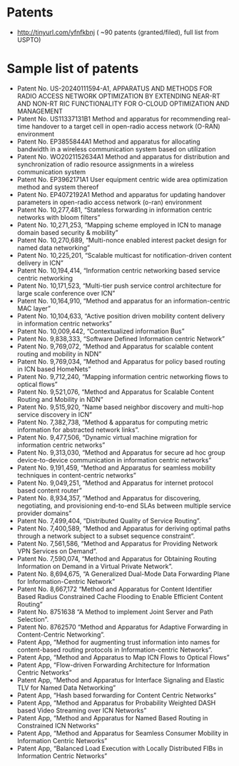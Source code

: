 # Patents

* http://tinyurl.com/yfnfkbnj ( ~90 patents (granted/filed), full list from USPTO)
# Sample list of patents
* Patent No. US-20240111594-A1, APPARATUS AND METHODS FOR RADIO ACCESS NETWORK OPTIMIZATION BY EXTENDING NEAR-RT AND NON-RT RIC FUNCTIONALITY FOR O-CLOUD OPTIMIZATION AND MANAGEMENT
* Patent No. US11337131B1 Method and apparatus for recommending real-time handover to a target cell in open-radio access network (O-RAN) environment
* Patent No. EP3855844A1 Method and apparatus for allocating bandwidth in a wireless communication system based on utilization
* Patent No. WO2021152634A1 Method and apparatus for distribution and synchronization of radio resource assignments in a wireless communication system
* Patent No. EP3962171A1 User equipment centric wide area optimization method and system thereof
* Patent No. EP4072192A1 Method and apparatus for updating handover parameters in open-radio access network (o-ran) environment
* Patent No. 10,277,481, “Stateless forwarding in information centric networks with bloom filters”
* Patent No. 10,271,253, “Mapping scheme employed in ICN to manage domain based security & mobility”
* Patent No. 10,270,689, “Multi-nonce enabled interest packet design for named data networking”
* Patent No. 10,225,201, “Scalable multicast for notification-driven content delivery in ICN”
* Patent No. 10,194,414, “Information centric networking based service centric networking
* Patent No. 10,171,523, “Multi-tier push service control architecture for large scale conference over ICN”
* Patent No. 10,164,910, “Method and apparatus for an information-centric MAC layer”
* Patent No. 10,104,633, “Active position driven mobility content delivery in information centric networks”
* Patent No. 10,009,442, “Contextualized information Bus”
* Patent No. 9,838,333, “Software Defined Information centric Network”
* Patent No. 9,769,072, “Method and Apparatus for scalable content routing and mobility in NDN”
* Patent No. 9,769,034, “Method and Apparatus for policy based routing in ICN based HomeNets”
* Patent No. 9,712,240, “Mapping information centric networking flows to optical flows”
* Patent No. 9,521,076, “Method and Apparatus for Scalable Content Routing and Mobility in NDN”
* Patent No. 9,515,920, “Name based neighbor discovery and multi-hop service discovery in ICN”
* Patent No. 7,382,738, “Method & apparatus for computing metric information for abstracted network links”.
* Patent No. 9,477,506, “Dynamic virtual machine migration for information centric networks”
* Patent No. 9,313,030, “Method and Apparatus for secure ad hoc group device-to-device communication in information centric networks”
* Patent No. 9,191,459, “Method and Apparatus for seamless mobility techniques in content-centric networks”
* Patent No. 9,049,251, “Method and Apparatus for internet protocol based content router”
* Patent No. 8,934,357, “Method and Apparatus for discovering, negotiating, and provisioning end-to-end SLAs between multiple service provider domains”
* Patent No. 7,499,404, “Distributed Quality of Service Routing”.
* Patent No. 7,400,589, “Method and Apparatus for deriving optimal paths through a network subject to a subset sequence constraint”.
* Patent No. 7,561,586, “Method and Apparatus for Providing Network VPN Services on Demand”.
* Patent No. 7,590,074, “Method and Apparatus for Obtaining Routing Information on Demand in a Virtual Private Network”.
* Patent No. 8,694,675, “A Generalized Dual-Mode Data Forwarding Plane for Information-Centric Network”
* Patent No. 8,667,172 “Method and Apparatus for Content Identifier Based Radius Constrained Cache Flooding to Enable Efficient Content Routing”
* Patent No. 8751638 “A Method to implement Joint Server and Path Selection”.
* Patent No. 8762570 “Method and Apparatus for Adaptive Forwarding in Content-Centric Networking”.
* Patent App, “Method for augmenting trust information into names for content-based routing protocols in Information-centric Networks”.
* Patent App, “Method and Apparatus to Map ICN Flows to Optical Flows”
* Patent App, “Flow-driven Forwarding Architecture for Information Centric Networks”
* Patent App, “Method and Apparatus for Interface Signaling and Elastic TLV for Named Data Networking”
* Patent App, “Hash based forwarding for Content Centric Networks”
* Patent App, “Method and Apparatus for Probability Weighted DASH based Video Streaming over ICN Networks”
* Patent App, “Method and Apparatus for Named Based Routing in Constrained ICN Networks”
* Patent App, “Method and Apparatus for Seamless Consumer Mobility in Information Centric Networks”
* Patent App, “Balanced Load Execution with Locally Distributed FIBs in Information Centric Networks”

